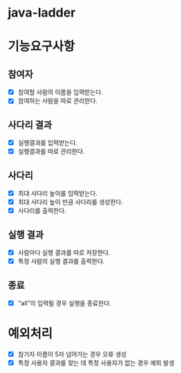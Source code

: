 # java-ladder

# 기능요구사항
## 참여자
- [x] 참여할 사람의 이름을 입력받는다.
- [x] 참여하는 사람을 따로 관리한다.
## 사다리 결과
- [x] 실행결과를 입력받는다. 
- [x] 실행결과를 따로 관리한다.
## 사다리
- [x] 최대 사다리 높이를 입력받는다.
- [x] 최대 사다리 높이 만큼 사다리를 생성한다.
- [x] 사다리를 출력한다.
## 실행 결과
- [x] 사람마다 실행 결과를 따로 저장한다.
- [x] 특정 사람의 실행 결과를 출력한다.
## 종료
- [x] "all"이 입력될 경우 실행을 종료한다.

# 예외처리
- [x] 참가자 이름이 5자 넘어가는 경우 오류 생성
- [x] 특정 사용자 결과를 찾는 데 특정 사용자가 없는 경우 예외 발생
